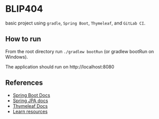 # BLIP404
basic project using ```gradle```, ```Spring Boot```, ```Thymeleaf```, and ```GitLab CI```.

## How to run
From the root directory run `./gradlew bootRun` (or gradlew bootRun on Windows).

The application should run on http://localhost:8080

## References

- [Spring Boot Docs](https://docs.spring.io/spring-boot/docs/current/reference/htmlsingle/)
- [Spring JPA docs](https://docs.spring.io/spring-data/jpa/docs/current/reference/html/)
- [Thymeleaf Docs](https://www.thymeleaf.org/documentation.html)
- [Learn resources](https://learn.canterbury.ac.nz/course/view.php?id=17797&section=8)
